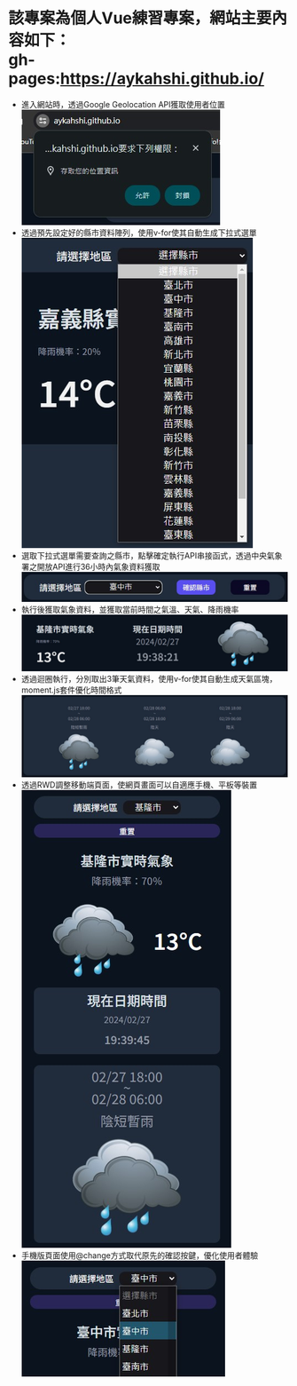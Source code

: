 該專案為個人Vue練習專案，網站主要內容如下：<br>
gh-pages:https://aykahshi.github.io/
=====
* 進入網站時，透過Google Geolocation API獲取使用者位置<br>
![image](https://github.com/Aykahshi/Vue-pratice/blob/main/performance/start.jpg)<br>
* 透過預先設定好的縣市資料陣列，使用v-for使其自動生成下拉式選單<br>
![image](https://github.com/Aykahshi/Vue-pratice/blob/main/performance/options.jpg)<br>
* 選取下拉式選單需要查詢之縣市，點擊確定執行API串接函式，透過中央氣象署之開放API進行36小時內氣象資料獲取<br>
![image](https://github.com/Aykahshi/Vue-pratice/blob/main/performance/selected.jpg)<br>
* 執行後獲取氣象資料，並獲取當前時間之氣溫、天氣、降雨機率<br>
![image](https://github.com/Aykahshi/Vue-pratice/blob/main/performance/present.jpg)<br>
* 透過迴圈執行，分別取出3筆天氣資料，使用v-for使其自動生成天氣區塊，moment.js套件優化時間格式<br>
![image](https://github.com/Aykahshi/Vue-pratice/blob/main/performance/36hr.jpg)<br>
* 透過RWD調整移動端頁面，使網頁畫面可以自適應手機、平板等裝置<br>
![image](https://github.com/Aykahshi/Vue-pratice/blob/main/performance/mobile.jpg)<br>
* 手機版頁面使用@change方式取代原先的確認按鍵，優化使用者體驗<br>
![image](https://github.com/Aykahshi/Vue-pratice/blob/main/performance/change.jpg)
